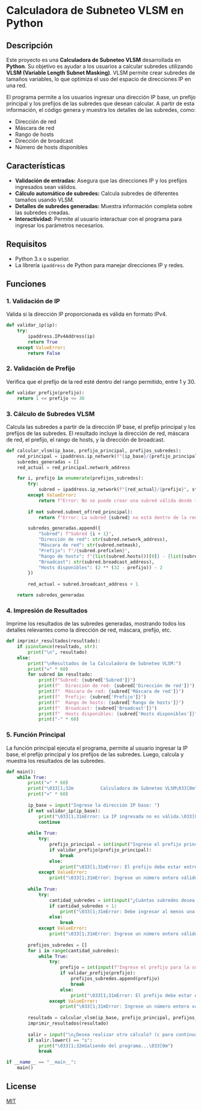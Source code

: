 
# Calculadora de Subneteo VLSM en Python

## Descripción

Este proyecto es una **Calculadora de Subneteo VLSM** desarrollada en **Python**. Su objetivo es ayudar a los usuarios a calcular subredes utilizando **VLSM (Variable Length Subnet Masking)**. VLSM permite crear subredes de tamaños variables, lo que optimiza el uso del espacio de direcciones IP en una red.

El programa permite a los usuarios ingresar una dirección IP base, un prefijo principal y los prefijos de las subredes que desean calcular. A partir de esta información, el código genera y muestra los detalles de las subredes, como:

- Dirección de red
- Máscara de red
- Rango de hosts
- Dirección de broadcast
- Número de hosts disponibles

## Características

- **Validación de entradas:** Asegura que las direcciones IP y los prefijos ingresados sean válidos.
- **Cálculo automático de subredes:** Calcula subredes de diferentes tamaños usando VLSM.
- **Detalles de subredes generadas:** Muestra información completa sobre las subredes creadas.
- **Interactividad:** Permite al usuario interactuar con el programa para ingresar los parámetros necesarios.

## Requisitos

- Python 3.x o superior.
- La librería `ipaddress` de Python para manejar direcciones IP y redes.

## Funciones

### 1. Validación de IP
Valida si la dirección IP proporcionada es válida en formato IPv4.

```python
def validar_ip(ip):
    try:
        ipaddress.IPv4Address(ip)
        return True
    except ValueError:
        return False
```

### 2. Validación de Prefijo
Verifica que el prefijo de la red esté dentro del rango permitido, entre 1 y 30.

```python
def validar_prefijo(prefijo):
    return 1 <= prefijo <= 30
```

### 3. Cálculo de Subredes VLSM
Calcula las subredes a partir de la dirección IP base, el prefijo principal y los prefijos de las subredes. El resultado incluye la dirección de red, máscara de red, el prefijo, el rango de hosts, y la dirección de broadcast.

```python
def calcular_vlsm(ip_base, prefijo_principal, prefijos_subredes):
    red_principal = ipaddress.ip_network(f"{ip_base}/{prefijo_principal}", strict=False)
    subredes_generadas = []
    red_actual = red_principal.network_address

    for i, prefijo in enumerate(prefijos_subredes):
        try:
            subred = ipaddress.ip_network(f"{red_actual}/{prefijo}", strict=False)
        except ValueError:
            return f"Error: No se puede crear una subred válida desde {red_actual} con prefijo /{prefijo}."
        
        if not subred.subnet_of(red_principal):
            return f"Error: La subred {subred} no está dentro de la red principal {red_principal}."

        subredes_generadas.append({
            "Subred": f"Subred {i + 1}",
            "Dirección de red": str(subred.network_address),
            "Máscara de red": str(subred.netmask),
            "Prefijo": f"/{subred.prefixlen}",
            "Rango de hosts": f"{list(subred.hosts())[0]} - {list(subred.hosts())[-1]}",
            "Broadcast": str(subred.broadcast_address),
            "Hosts disponibles": (2 ** (32 - prefijo)) - 2
        })
        
        red_actual = subred.broadcast_address + 1

    return subredes_generadas
```

### 4. Impresión de Resultados
Imprime los resultados de las subredes generadas, mostrando todos los detalles relevantes como la dirección de red, máscara, prefijo, etc.

```python
def imprimir_resultados(resultado):
    if isinstance(resultado, str):
        print("\n", resultado)
    else:
        print("\nResultados de la Calculadora de Subneteo VLSM:")
        print("=" * 60)
        for subred in resultado:
            print(f"Subred: {subred['Subred']}")
            print(f"  Dirección de red: {subred['Dirección de red']}")
            print(f"  Máscara de red: {subred['Máscara de red']}")
            print(f"  Prefijo: {subred['Prefijo']}")
            print(f"  Rango de hosts: {subred['Rango de hosts']}")
            print(f"  Broadcast: {subred['Broadcast']}")
            print(f"  Hosts disponibles: {subred['Hosts disponibles']}")
            print("-" * 60)
```

### 5. Función Principal
La función principal ejecuta el programa, permite al usuario ingresar la IP base, el prefijo principal y los prefijos de las subredes. Luego, calcula y muestra los resultados de las subredes.

```python
def main():
    while True:
        print("=" * 60)
        print("\033[1;32m          Calculadora de Subneteo VLSM\033[0m")
        print("=" * 60)
        
        ip_base = input("Ingrese la dirección IP base: ")
        if not validar_ip(ip_base):
            print("\033[1;31mError: La IP ingresada no es válida.\033[0m")
            continue
        
        while True:
            try:
                prefijo_principal = int(input("Ingrese el prefijo principal de la red: "))
                if validar_prefijo(prefijo_principal):
                    break
                else:
                    print("\033[1;31mError: El prefijo debe estar entre 1 y 30.\033[0m")
            except ValueError:
                print("\033[1;31mError: Ingrese un número entero válido.\033[0m")
        
        while True:
            try:
                cantidad_subredes = int(input("¿Cuántas subredes desea calcular?: "))
                if cantidad_subredes < 1:
                    print("\033[1;31mError: Debe ingresar al menos una subred.\033[0m")
                else:
                    break
            except ValueError:
                print("\033[1;31mError: Ingrese un número entero válido.\033[0m")
        
        prefijos_subredes = []
        for i in range(cantidad_subredes):
            while True:
                try:
                    prefijo = int(input(f"Ingrese el prefijo para la subred {i + 1}: "))
                    if validar_prefijo(prefijo):
                        prefijos_subredes.append(prefijo)
                        break
                    else:
                        print("\033[1;31mError: El prefijo debe estar entre 1 y 30.\033[0m")
                except ValueError:
                    print("\033[1;31mError: Ingrese un número entero válido.\033[0m")
        
        resultado = calcular_vlsm(ip_base, prefijo_principal, prefijos_subredes)
        imprimir_resultados(resultado)
        
        salir = input("\n¿Desea realizar otro cálculo? (c para continuar, s para salir): ")
        if salir.lower() == "s":
            print("\033[1;32mSaliendo del programa...\033[0m")
            break

if __name__ == "__main__":
    main()
```

## License

[MIT](https://choosealicense.com/licenses/mit/)
